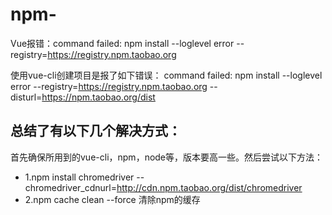 # npm-

Vue报错：command failed: npm install --loglevel error --registry=https://registry.npm.taobao.org

使用vue-cli创建项目是报了如下错误： command failed: npm install --loglevel error --registry=https://registry.npm.taobao.org --disturl=https://npm.taobao.org/dist

## 总结了有以下几个解决方式：
首先确保所用到的vue-cli，npm，node等，版本要高一些。然后尝试以下方法：
- 1.npm install chromedriver --chromedriver_cdnurl=http://cdn.npm.taobao.org/dist/chromedriver
- 2.npm cache clean --force 清除npm的缓存
